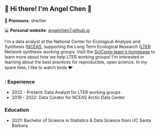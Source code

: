 ## 👋 Hi there! I'm Angel Chen 👋 

💬 <b>Pronouns</b>: she/her

💻 <b> Personal website</b>: [angelchen7.github.io](https://angelchen7.github.io/)

I'm a data analyst at the National Center for Ecological Analysis and Synthesis ([NCEAS](https://www.nceas.ucsb.edu/), supporting the Long Term Ecological Research ([LTER](https://lternet.edu/) Network synthesis working groups. Visit the [SciComp team's homepage](https://nceas.github.io/scicomp.github.io/) to learn more about how we help LTER working groups! I'm interested in learning about the best practices for reproducible, open science. In my spare time, I like to watch birds 🐦

### : Experience
- 2022 - Present: Data Analyst for LTER working groups
- 2019 - 2022: Data Curator for NCEAS Arctic Data Center

### Education
- 2021: Bachelor of Science in Statistics & Data Science from UC Santa Barbara
